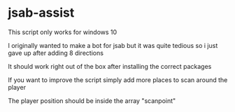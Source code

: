# jsab-assist

This script only works for windows 10

I originally wanted to make a bot for jsab but it was quite tedious so i just gave up after adding 8 directions

It should work right out of the box after installing the correct packages

If you want to improve the script simply add more places to scan around the player

The player position should be inside the array "scanpoint"
